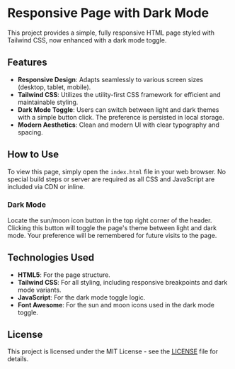 # Responsive Page with Dark Mode

This project provides a simple, fully responsive HTML page styled with Tailwind CSS, now enhanced with a dark mode toggle.

## Features

*   **Responsive Design**: Adapts seamlessly to various screen sizes (desktop, tablet, mobile).
*   **Tailwind CSS**: Utilizes the utility-first CSS framework for efficient and maintainable styling.
*   **Dark Mode Toggle**: Users can switch between light and dark themes with a simple button click. The preference is persisted in local storage.
*   **Modern Aesthetics**: Clean and modern UI with clear typography and spacing.

## How to Use

To view this page, simply open the `index.html` file in your web browser. No special build steps or server are required as all CSS and JavaScript are included via CDN or inline.

### Dark Mode

Locate the sun/moon icon button in the top right corner of the header. Clicking this button will toggle the page's theme between light and dark mode. Your preference will be remembered for future visits to the page.

## Technologies Used

*   **HTML5**: For the page structure.
*   **Tailwind CSS**: For all styling, including responsive breakpoints and dark mode variants.
*   **JavaScript**: For the dark mode toggle logic.
*   **Font Awesome**: For the sun and moon icons used in the dark mode toggle.

## License

This project is licensed under the MIT License - see the [LICENSE](LICENSE) file for details.
